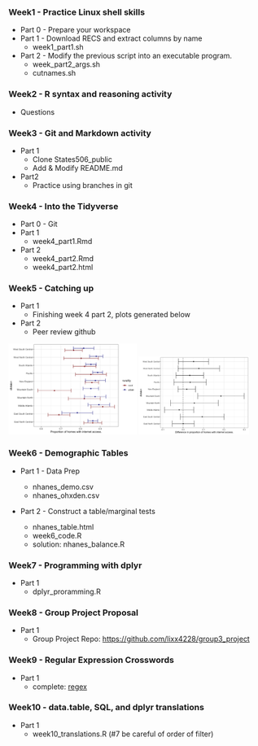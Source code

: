 ### Week1 - Practice Linux shell skills ###
* Part 0 - Prepare your workspace
* Part 1 - Download RECS and extract columns by name
	* week1_part1.sh 
* Part 2 - Modify the previous script into an executable program.
	* week_part2_args.sh
	* cutnames.sh

### Week2 - R syntax and reasoning activity ###
* Questions

### Week3 - Git and Markdown activity ###
* Part 1
	* Clone States506_public
	* Add & Modify README.md
* Part2 
	* Practice using branches in git

### Week4 - Into the Tidyverse ###
* Part 0 - Git 
* Part 1
	* week4_part1.Rmd
* Part 2
	* week4_part2.Rmd
	* week4_part2.html
	
### Week5 - Catching up ###
* Part 1
	* Finishing week 4 part 2, plots generated below
* Part 2
	* Peer review github

<p float="left">
    <img src="../activities/week4/w4_p2_q1_plot.png" height="50%" width="50%">
    <img src="../activities/week4/w4_p2_q2_plot.png" height="60%" width="43%">
</p>

### Week6 - Demographic Tables ###
* Part 1 - Data Prep
	* nhanes_demo.csv
	* nhanes_ohxden.csv
* Part 2 - Construct a table/marginal tests

	* nhanes_table.html
	* week6_code.R
	* solution: nhanes_balance.R

### Week7 - Programming with dplyr ###
* Part 1
	*  dplyr_proramming.R

### Week8 - Group Project Proposal ###
* Part 1
	*  Group Project Repo: https://github.com/lixx4228/group3_project
 
### Week9 - Regular Expression Crosswords ###
* Part 1
	* complete: [regex](https://regexcrossword.com/challenges/experienced/puzzles/1)

### Week10 - data.table, SQL, and dplyr translations ###
* Part 1
	* week10_translations.R (#7 be careful of order of filter)
